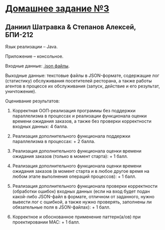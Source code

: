 # [Домашнее задание №3](https://disk.yandex.ru/i/I6PEkJi9IA2B2A)

## Даниил Шатравка & Степанов Алексей, БПИ-212

Язык реализации – Java.

Приложение – консольное. 

Входные данные: [.json файлы]("./src/main/java/com/agents/jsons/"). 

Выходные данные: текстовые файлы в JSON-формате, содержащие лог (статистику) обслуживания посетителей ресторана, а также работы агентов в процессе их обслуживания (запуск, действие и его результат, уничтожение).
 
Оценивание результатов:

1. Корректная ООП-реализация программы без поддержки параллелизма
в процессах и реализации функционала оценки времени ожидания заказов, а также без проверки корректности входных данных: 4 балла.

2. Реализация дополнительного функционала поддержки параллелизма
в процессах: + 2 балла.

3. Реализация дополнительного функционала оценки времени ожидания заказов (только в момент старта): + 1 балл.

3. Реализация дополнительного функционала оценки времени ожидания заказов (в момент старта и в любое другое время на любом этапе выполнения операций процессов): + 1 балл.

4. Реализация дополнительного функционала проверки корректности (обработки ошибок) входных данных (если на вход будет подан какой-либо JSON-файл в формате, отличном от заданного, нужно вывести лог с ошибкой, а также нужно проверять, заполнены ли обязательные поля в JSON-файлах): + 1 балл.

5. Корректное и обоснованное применение паттерн(а/ов) при проектировании МАС: + 1 балл.
